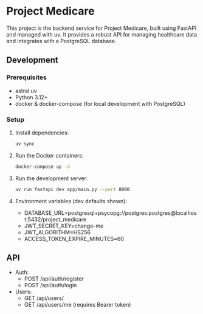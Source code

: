 # Project Medicare

This project is the backend service for Project Medicare, built using FastAPI and managed with uv. It provides a robust API for managing healthcare data and integrates with a PostgreSQL database.

## Development

### Prerequisites

- astral uv
- Python 3.12+
- docker & docker-compose (for local development with PostgreSQL)

### Setup

1. Install dependencies:

   ```bash
   uv sync
   ```

2. Run the Docker containers:

   ```bash
   docker-compose up -d
   ```

3. Run the development server:

   ```bash
   uv run fastapi dev app/main.py --port 8000

   ```

4. Environment variables (dev defaults shown):

   - DATABASE_URL=postgresql+psycopg://postgres:postgres@localhost:5432/project_medicare
   - JWT_SECRET_KEY=change-me
   - JWT_ALGORITHM=HS256
   - ACCESS_TOKEN_EXPIRE_MINUTES=60

## API

- Auth:
  - POST /api/auth/register
  - POST /api/auth/login
- Users:
  - GET /api/users/
  - GET /api/users/me (requires Bearer token)
  ```

  ```
